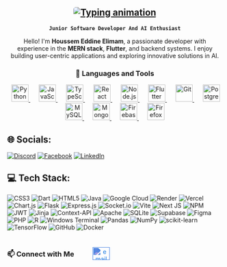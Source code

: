 <article class="markdown-body entry-content container-lg" itemprop="text">
  <!-- Header Section -->
  <div align="center">
    <h1>
      <a href="#">
        <img 
          src="https://readme-typing-svg.herokuapp.com/?lines=Houssem+Elimam,+Hello!+👋+#&center=true&size=30&color=36BCF7"
          alt="Typing animation"
          style="max-width: 100%; border-radius: 5px;">
      </a>
    </h1>
    <p><strong><code>Junior Software Developer And AI Enthusiast</code></strong></p>
    <p>
      Hello! I'm <strong>Houssem Eddine Elimam</strong>, a passionate developer with experience in the 
      <strong>MERN stack</strong>, <strong>Flutter</strong>, and backend systems. 
      I enjoy building user-centric applications and exploring innovative solutions in AI.
    </p>
  </div>

<!-- Languages and Tools Section -->
<div align="center">
  <h3>🧰 Languages and Tools</h3>
  <div>
    <a href="https://www.python.org/" target="_blank" style="margin: 0 10px;">
      <img src="https://cdn.jsdelivr.net/gh/devicons/devicon/icons/python/python-original.svg" alt="Python" width="40px">
    </a>
    <a href="https://developer.mozilla.org/en-US/docs/Web/JavaScript" target="_blank" style="margin: 0 10px;">
      <img src="https://cdn.jsdelivr.net/gh/devicons/devicon/icons/javascript/javascript-plain.svg" alt="JavaScript" width="40px">
    </a>
    <a href="https://www.typescriptlang.org/" target="_blank" style="margin: 0 10px;">
      <img src="https://cdn.jsdelivr.net/gh/devicons/devicon/icons/typescript/typescript-plain.svg" alt="TypeScript" width="40px">
    </a>
    <a href="https://reactjs.org/" target="_blank" style="margin: 0 10px;">
      <img src="https://cdn.jsdelivr.net/gh/devicons/devicon/icons/react/react-original.svg" alt="React" width="40px">
    </a>
    <a href="https://nodejs.org/" target="_blank" style="margin: 0 10px;">
      <img src="https://cdn.jsdelivr.net/gh/devicons/devicon/icons/nodejs/nodejs-original.svg" alt="Node.js" width="40px">
    </a>
    <a href="https://flutter.dev/" target="_blank" style="margin: 0 10px;">
      <img src="https://cdn.jsdelivr.net/gh/devicons/devicon/icons/flutter/flutter-original.svg" alt="Flutter" width="40px">
    </a>
    <a href="https://git-scm.com/" target="_blank" style="margin: 0 10px;">
      <img src="https://cdn.jsdelivr.net/gh/devicons/devicon/icons/git/git-original.svg" alt="Git" width="40px">
    </a>
    <a href="https://www.postgresql.org/" target="_blank" style="margin: 0 10px;">
      <img src="https://cdn.jsdelivr.net/gh/devicons/devicon/icons/postgresql/postgresql-original.svg" alt="PostgreSQL" width="40px">
    </a>
    <a href="https://www.mysql.com/" target="_blank" style="margin: 0 10px;">
      <img src="https://cdn.jsdelivr.net/gh/devicons/devicon/icons/mysql/mysql-original.svg" alt="MySQL" width="40px">
    </a>
    <a href="https://www.mongodb.com/" target="_blank" style="margin: 0 10px;">
      <img src="https://cdn.jsdelivr.net/gh/devicons/devicon/icons/mongodb/mongodb-original.svg" alt="MongoDB" width="40px">
    </a>
    <a href="https://firebase.google.com/" target="_blank" style="margin: 0 10px;">
      <img src="https://cdn.jsdelivr.net/gh/devicons/devicon/icons/firebase/firebase-plain.svg" alt="Firebase" width="40px">
    </a>
    <a href="https://www.mozilla.org/firefox/" target="_blank" style="margin: 0 10px;">
      <img src="https://cdn.jsdelivr.net/gh/devicons/devicon/icons/firefox/firefox-original.svg" alt="Firefox" width="40px">
    </a>
  </div>
</div>

## 🌐 Socials:
[![Discord](https://img.shields.io/badge/Discord-%237289DA.svg?logo=discord&logoColor=white)](https://discord.gg/houcem9) [![Facebook](https://img.shields.io/badge/Facebook-%231877F2.svg?logo=Facebook&logoColor=white)](https://facebook.com/houcem911) [![LinkedIn](https://img.shields.io/badge/LinkedIn-%230077B5.svg?logo=linkedin&logoColor=white)](https://linkedin.com/in/houssem-elimam) 

# 💻 Tech Stack:
![CSS3](https://img.shields.io/badge/css3-%231572B6.svg?style=for-the-badge&logo=css3&logoColor=white) ![Dart](https://img.shields.io/badge/dart-%230175C2.svg?style=for-the-badge&logo=dart&logoColor=white) ![HTML5](https://img.shields.io/badge/html5-%23E34F26.svg?style=for-the-badge&logo=html5&logoColor=white) ![Java](https://img.shields.io/badge/java-%23ED8B00.svg?style=for-the-badge&logo=openjdk&logoColor=white) ![Google Cloud](https://img.shields.io/badge/GoogleCloud-%234285F4.svg?style=for-the-badge&logo=google-cloud&logoColor=white) ![Render](https://img.shields.io/badge/Render-%46E3B7.svg?style=for-the-badge&logo=render&logoColor=white) ![Vercel](https://img.shields.io/badge/vercel-%23000000.svg?style=for-the-badge&logo=vercel&logoColor=white) ![Chart.js](https://img.shields.io/badge/chart.js-F5788D.svg?style=for-the-badge&logo=chart.js&logoColor=white) ![Flask](https://img.shields.io/badge/flask-%23000.svg?style=for-the-badge&logo=flask&logoColor=white)  ![Express.js](https://img.shields.io/badge/express.js-%23404d59.svg?style=for-the-badge&logo=express&logoColor=%2361DAFB)  ![Socket.io](https://img.shields.io/badge/Socket.io-black?style=for-the-badge&logo=socket.io&badgeColor=010101) ![Vite](https://img.shields.io/badge/vite-%23646CFF.svg?style=for-the-badge&logo=vite&logoColor=white)  ![Next JS](https://img.shields.io/badge/Next-black?style=for-the-badge&logo=next.js&logoColor=white) ![NPM](https://img.shields.io/badge/NPM-%23CB3837.svg?style=for-the-badge&logo=npm&logoColor=white) ![JWT](https://img.shields.io/badge/JWT-black?style=for-the-badge&logo=JSON%20web%20tokens) ![Jinja](https://img.shields.io/badge/jinja-white.svg?style=for-the-badge&logo=jinja&logoColor=black) ![Context-API](https://img.shields.io/badge/Context--Api-000000?style=for-the-badge&logo=react)  ![Apache](https://img.shields.io/badge/apache-%23D42029.svg?style=for-the-badge&logo=apache&logoColor=white) ![SQLite](https://img.shields.io/badge/sqlite-%2307405e.svg?style=for-the-badge&logo=sqlite&logoColor=white) ![Supabase](https://img.shields.io/badge/Supabase-3ECF8E?style=for-the-badge&logo=supabase&logoColor=white) ![Figma](https://img.shields.io/badge/figma-%23F24E1E.svg?style=for-the-badge&logo=figma&logoColor=white)  ![PHP](https://img.shields.io/badge/php-%23777BB4.svg?style=for-the-badge&logo=php&logoColor=white) ![R](https://img.shields.io/badge/r-%23276DC3.svg?style=for-the-badge&logo=r&logoColor=white) ![Windows Terminal](https://img.shields.io/badge/Windows%20Terminal-%234D4D4D.svg?style=for-the-badge&logo=windows-terminal&logoColor=white) ![Pandas](https://img.shields.io/badge/pandas-%23150458.svg?style=for-the-badge&logo=pandas&logoColor=white) ![NumPy](https://img.shields.io/badge/numpy-%23013243.svg?style=for-the-badge&logo=numpy&logoColor=white) ![scikit-learn](https://img.shields.io/badge/scikit--learn-%23F7931E.svg?style=for-the-badge&logo=scikit-learn&logoColor=white) ![TensorFlow](https://img.shields.io/badge/TensorFlow-%23FF6F00.svg?style=for-the-badge&logo=TensorFlow&logoColor=white) ![GitHub](https://img.shields.io/badge/github-%23121011.svg?style=for-the-badge&logo=github&logoColor=white) ![Docker](https://img.shields.io/badge/docker-%230db7ed.svg?style=for-the-badge&logo=docker&logoColor=white)



  <!-- Contact Section -->
  <div align="center" style="margin-top: 20px; display:flex;align-items:center;width:250px;justify-content:space-between;">
    <h3>📫 Connect with Me</h3>
    <p>
      <a href="mailto:houssemelimam.b@gmail.com" target="blank" style="margin: 0 10px;">
        <img align="center" src="https://upload.wikimedia.org/wikipedia/commons/7/7e/Gmail_icon_%282020%29.svg" alt="email" height="30" width="40" style="filter: invert(36%) sepia(73%) saturate(3902%) hue-rotate(198deg) brightness(93%) contrast(89%);">
      </a>
    </p>
  </div>
</article>

